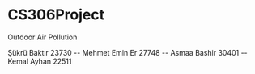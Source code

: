# CS306Project
Outdoor Air Pollution

Şükrü Baktır 23730 -- 
Mehmet Emin Er 27748 -- 
Asmaa Bashir 30401 -- 
Kemal Ayhan 22511
